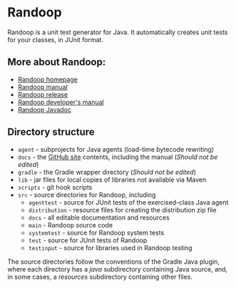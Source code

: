 # Randoop

Randoop is a unit test generator for Java.
It automatically creates unit tests for your classes, in JUnit format.

## More about Randoop:

* [Randoop homepage](https://randoop.github.io/randoop/)
* [Randoop manual](https://randoop.github.io/randoop/manual/index.html)
* [Randoop release](https://github.com/randoop/randoop/releases/latest)
* [Randoop developer's manual](https://randoop.github.io/randoop/manual/dev.html)
* [Randoop Javadoc](https://randoop.github.io/randoop/api/)

## Directory structure

* `agent` - subprojects for Java agents (load-time bytecode rewriting)
* `docs` - the [GitHub site]("https://randoop.github.io/randoop/") contents, including the manual (*Should not be edited*)
* `gradle` - the Gradle wrapper directory (*Should not be edited*)
* `lib` - jar files for local copies of libraries not available via Maven
* `scripts` - git hook scripts
* `src` - source directories for Randoop, including
    * `agenttest` - source for JUnit tests of the exercised-class Java agent
    * `distribution` - resource files for creating the distribution zip file
    * `docs` - all editable documentation and resources
    * `main` - Randoop source code
    * `systemtest` - source for Randoop system tests
    * `test` - source for JUnit tests of Randoop
    * `testinput` - source for libraries used in Randoop testing

The source directories follow the conventions of the Gradle Java plugin, where
each directory has a _java_ subdirectory containing Java source, and,
in some cases, a _resources_ subdirectory containing other files.
